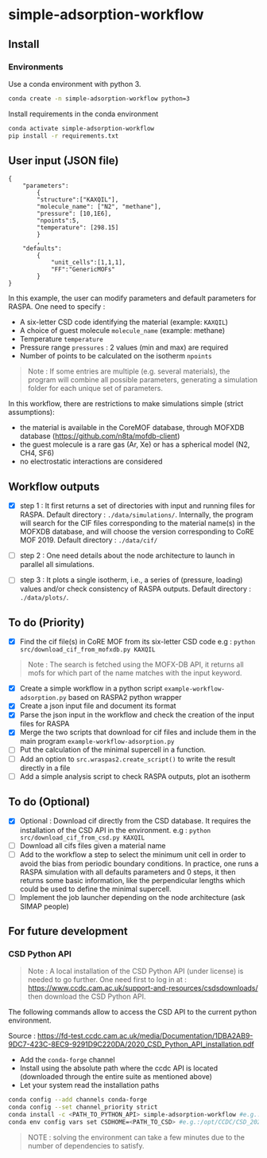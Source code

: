 # simple-adsorption-workflow

## Install

### Environments 
Use a conda environment with python 3.
```bash
conda create -n simple-adsorption-workflow python=3
```

Install requirements in the conda environment
```bash
conda activate simple-adsorption-workflow
pip install -r requirements.txt
```
## User input (JSON file)

```
{
    "parameters":
        {
        "structure":["KAXQIL"],
        "molecule_name": ["N2", "methane"],
        "pressure": [10,1E6],
        "npoints":5,
        "temperature": [298.15]
        }
        ,
    "defaults":
        {
            "unit_cells":[1,1,1],
            "FF":"GenericMOFs"
        }
}
```
In this example, the user can modify parameters and default parameters for RASPA. One need to specify :
- A six-letter CSD code identifying the material (example: `KAXQIL`)
- A choice of guest molecule `molecule_name` (example: methane)
- Temperature `temperature`
- Pressure range `pressures` : 2 values (min and max) are required
- Number of points to be calculated on the isotherm `npoints`

> Note : If some entries are multiple (e.g. several materials), the program will combine all possible parameters, generating a simulation folder for each unique set of parameters.


In this workflow, there are restrictions to make simulations simple (strict assumptions):

- the material is available in the CoreMOF database, through MOFXDB database (https://github.com/n8ta/mofdb-client)
- the guest molecule is a rare gas (Ar, Xe) or has a spherical model (N2, CH4, SF6)
- no electrostatic interactions are considered

## Workflow outputs

- [x] step 1 : It first returns a set of directories with input and running files for RASPA. 
Default directory : `./data/simulations/`.
Internally, the program will search for the CIF files corresponding to the material name(s) in the MOFXDB database, and will choose the version corresponding to CoRE MOF 2019. 
Default directory : `./data/cif/`

- [ ] step 2 : One need details about the node architecture to launch in parallel all simulations.

- [ ] step 3 : It plots a single isotherm, i.e., a series of (pressure, loading) values and/or check consistency of RASPA outputs.
Default directory : `./data/plots/`.

## To do (Priority)
- [x] Find the cif file(s) in CoRE MOF from its six-letter CSD code
e.g : `python src/download_cif_from_mofxdb.py KAXQIL`

> Note : The search is fetched using the MOFX-DB API, it returns all mofs for which part of the name matches with the input keyword.
- [x] Create a simple workflow in a python script `example-workflow-adsorption.py` based on RASPA2 python wrapper
- [x] Create a json input file and document its format
- [x] Parse the json input in the workflow and check the creation of the input files for RASPA
- [x] Merge the two scripts that download for cif files and include them in the main program `example-workflow-adsorption.py`
- [ ] Put the calculation of the minimal supercell in a function.
- [ ] Add an option to `src.wraspas2.create_script()` to write the result directly in a file 
- [ ] Add a simple analysis script to check RASPA outputs, plot an isotherm

## To do (Optional)

- [x] Optional : Download cif directly from the CSD database. It requires the installation of the CSD API in the environment.
e.g : `python src/download_cif_from_csd.py KAXQIL`
- [ ] Download all cifs files given a material name
- [ ] Add to the workflow a step to select the minimum unit cell in order to avoid the bias from periodic boundary conditions. In practice, one runs a RASPA simulation with all defaults parameters and 0 steps, it then returns some basic information, like the perpendicular lengths which could be used to define the minimal supercell. 
- [ ] Implement the job launcher depending on the node architecture (ask SIMAP people)

## For future development

### CSD Python API

> Note : A local installation of the CSD Python API (under license) is needed to go further. One need first to log in at :
https://www.ccdc.cam.ac.uk/support-and-resources/csdsdownloads/
then download the CSD Python API.

The following commands allow to access the CSD API to the current python environment.


Source : https://fd-test.ccdc.cam.ac.uk/media/Documentation/1DBA2AB9-9DC7-423C-8EC9-9291D9C220DA/2020_CSD_Python_API_installation.pdf
* Add the `conda-forge` channel
* Install using the absolute path where the ccdc API is located (downloaded through the entire suite as mentioned above)
* Let your system read the installation paths
```Bash
conda config --add channels conda-forge
conda config --set channel_priority strict
conda install -c <PATH_TO_PYTHON_API> simple-adsorption-workflow #e.g.:/opt/CCDC/Python_API_2022/ccdc_conda_channel simple-adsorption-workflow
conda env config vars set CSDHOME=<PATH_TO_CSD> #e.g.:/opt/CCDC/CSD_2022
```

> NOTE : solving the environment can take a few minutes due to the number of dependencies to satisfy.
